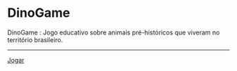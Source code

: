 # DinoGame
DinoGame : Jogo educativo sobre animais pré-históricos que viveram no território brasileiro.
<hr><a target='_blank' href='https://g1ll.github.io/dinogame/public_html/'>Jogar</a>
